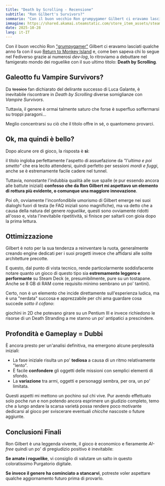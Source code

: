 ```yaml
---
title: "Death by Scrolling - Recensione"
subtitle: "Ron Gilbert's Survivors?"
sommario: "Con il buon vecchio Ron grumpygamer Gilbert ci eravamo lasciati qualche anno fa con il suo Return to Monkey Island e, come ben sapeva chi lo segue nel Fediverso.."
immagine: https://shared.akamai.steamstatic.com/store_item_assets/steam/apps/3773590/9cd376df797bcc9198e886fc4739663f04c6af89/header.jpg
date: 2025-10-28
lang: it-IT
---
```


Con il buon vecchio Ron ["grumpygamer"](https://mastodon.gamedev.place/@grumpygamer) Gilbert ci eravamo lasciati qualche anno fa con il suo [Return to Monkey Island](/posts/ita/return-to-monkey-island-recensione/) e, come ben sapeva chi lo segue nel Fediverso grazie ai numerosi *dev-log*, lo ritroviamo a debuttare nel famigerato mondo dei roguelike con il suo ultimo titolo: **Death by Scrolling**.

## Galeotto fu Vampire Survivors?

Da <del>tossico</del> fan dichiarato del delirante successo di Luca Galante, è inevitabile riscontrare in *Death by Scrolling* diverse somiglianze con *Vampire Survivors*. 

Tuttavia, il genere è ormai talmente saturo che forse è superfluo soffermarsi su troppi paragoni... 

Meglio concentrarsi su ciò che il titolo offre in sé, o quantomeno provarci.

## Ok, ma quindi è bello?

Dopo alcune ore di gioco, la risposta è **sì**: 

il titolo ingloba perfettamente l'aspetto di assuefazione da *"l'ultima e poi smetto"* che era lecito attendersi, quindi perfetto per sessioni *mordi e fuggi*, anche se è estremamente facile cadere nel tunnel. 

Tuttavia, nonostante l'indubbia qualità alle sue spalle (e pur essendo ancora alle battute iniziali) **confesso che da Ron Gilbert mi aspettavo un elemento di rottura più evidente, o comunque una maggiore innovazione**.

Poi oh, ovviamente l'inconfondibile umorismo di Gilbert emerge nei suoi dialoghi fuori di testa (le FAQ iniziali sono magnifiche), ma va detto che a causa della natura del genere *roguelike*, questi sono ovviamente ridotti all'osso e, vista l'inevitabile ripetitività, si finisce per saltarli con gioia dopo la prima lettura.

## Ottimizzazione

Gilbert è noto per la sua tendenza a reinventare la ruota, generalmente creando engine dedicati per i suoi progetti invece che affidarsi alle solite architetture precotte. 

E questo, dal punto di vista tecnico, rende particolarmente soddisfacente notare quanto un gioco di questo tipo sia **estremamente leggero e performante** su Steam Deck (e, presumibilmente, pure su un tostapane. Anche se 8 GB di RAM come requisito minimo sembrano un po' tantini).

Certo, non è un elemento che incide direttamente sull'esperienza ludica, ma è una "nerdata" succosa e apprezzabile per chi ama guardare cosa succede *sotto il cofano*: 

giochini in 2D che potevano girare su un Pentium III e invece richiedono le risorse di un 
Death Stranding a me stanno un po' antipatici a prescindere.

## Profondità e Gameplay = Dubbi

È ancora presto per un'analisi definitiva, ma emergono alcune perplessità iniziali:
* La fase iniziale risulta un po' **tediosa** a causa di un ritmo relativamente "lento".
* È facile **confondere** gli oggetti delle missioni con semplici elementi di sfondo.
* La **variazione** tra armi, oggetti e personaggi sembra, per ora, un po' limitata.

Questi aspetti mi mettono un pochino sul chi vive. Pur avendo effettuato solo poche *run* e non potendo ancora esprimere un giudizio completo, temo che a lungo andare la scarsa varietà possa rendere poco motivante dedicarsi al gioco per sviscerare eventuali *chicche* nascoste o future aggiunte.

## Conclusioni Finali

Ron Gilbert è una leggenda vivente, il gioco è economico e fieramente *AI-free* quindi un po' di pregiudizio positivo è inevitabile:

**Se amate i roguelike**, vi consiglio di valutare un salto in questo coloratissimo Purgatorio digitale. 

**Se invece il genere ha cominciato a stancarvi**, potreste voler aspettare qualche aggiornamento futuro prima di provarlo.

<mastodon-comments host="mastodon.social" user="Xabacadabra" tootId="115453009002581685"></mastodon-comments>